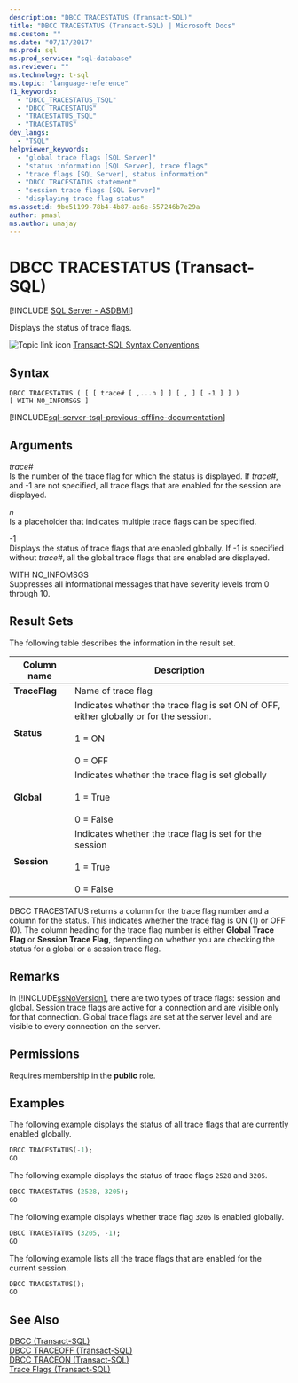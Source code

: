 ```yaml
---
description: "DBCC TRACESTATUS (Transact-SQL)"
title: "DBCC TRACESTATUS (Transact-SQL) | Microsoft Docs"
ms.custom: ""
ms.date: "07/17/2017"
ms.prod: sql
ms.prod_service: "sql-database"
ms.reviewer: ""
ms.technology: t-sql
ms.topic: "language-reference"
f1_keywords: 
  - "DBCC_TRACESTATUS_TSQL"
  - "DBCC TRACESTATUS"
  - "TRACESTATUS_TSQL"
  - "TRACESTATUS"
dev_langs: 
  - "TSQL"
helpviewer_keywords: 
  - "global trace flags [SQL Server]"
  - "status information [SQL Server], trace flags"
  - "trace flags [SQL Server], status information"
  - "DBCC TRACESTATUS statement"
  - "session trace flags [SQL Server]"
  - "displaying trace flag status"
ms.assetid: 9be51199-78b4-4b87-ae6e-557246b7e29a
author: pmasl
ms.author: umajay
---
```

# DBCC TRACESTATUS (Transact-SQL)
[!INCLUDE [SQL Server - ASDBMI](../../includes/applies-to-version/sql-asdbmi.md)]

Displays the status of trace flags.
  
![Topic link icon](../../database-engine/configure-windows/media/topic-link.gif "Topic link icon") [Transact-SQL Syntax Conventions](../../t-sql/language-elements/transact-sql-syntax-conventions-transact-sql.md)
  
## Syntax  
  
```syntaxsql
DBCC TRACESTATUS ( [ [ trace# [ ,...n ] ] [ , ] [ -1 ] ] )   
[ WITH NO_INFOMSGS ]  
```  
  
[!INCLUDE[sql-server-tsql-previous-offline-documentation](../../includes/sql-server-tsql-previous-offline-documentation.md)]

## Arguments
*trace#*  
Is the number of the trace flag for which the status is displayed. If *trace#*, and -1 are not specified, all trace flags that are enabled for the session are displayed.
  
*n*  
Is a placeholder that indicates multiple trace flags can be specified.
  
-1  
Displays the status of trace flags that are enabled globally. If -1 is specified without *trace#*, all the global trace flags that are enabled are displayed.
  
WITH NO_INFOMSGS  
Suppresses all informational messages that have severity levels from 0 through 10.
  
## Result Sets  
The following table describes the information in the result set.
  
|Column name|Description|  
|---|---|
|**TraceFlag**|Name of trace flag|  
|**Status**|Indicates whether the trace flag is set ON of OFF, either globally or for the session.<br /><br /> 1 = ON<br /><br /> 0 = OFF|  
|**Global**|Indicates whether the trace flag is set globally<br /><br /> 1 = True<br /><br /> 0 = False|  
|**Session**|Indicates whether the trace flag is set for the session<br /><br /> 1 = True<br /><br /> 0 = False|  
  
DBCC TRACESTATUS returns a column for the trace flag number and a column for the status. This indicates whether the trace flag is ON (1) or OFF (0). The column heading for the trace flag number is either **Global Trace Flag** or **Session Trace Flag**, depending on whether you are checking the status for a global or a session trace flag.
  
## Remarks  
In [!INCLUDE[ssNoVersion](../../includes/ssnoversion-md.md)], there are two types of trace flags: session and global. Session trace flags are active for a connection and are visible only for that connection. Global trace flags are set at the server level and are visible to every connection on the server.
  
## Permissions  
Requires membership in the **public** role.
  
## Examples  
The following example displays the status of all trace flags that are currently enabled globally.
  
```sql  
DBCC TRACESTATUS(-1);  
GO  
```  
  
The following example displays the status of trace flags `2528` and `3205`.
  
```sql  
DBCC TRACESTATUS (2528, 3205);  
GO  
```  
  
The following example displays whether trace flag `3205` is enabled globally.
  
```sql  
DBCC TRACESTATUS (3205, -1);  
GO  
```  
  
The following example lists all the trace flags that are enabled for the current session.
  
```sql  
DBCC TRACESTATUS();  
GO  
```  
  
## See Also  
[DBCC &#40;Transact-SQL&#41;](../../t-sql/database-console-commands/dbcc-transact-sql.md)  
[DBCC TRACEOFF &#40;Transact-SQL&#41;](../../t-sql/database-console-commands/dbcc-traceoff-transact-sql.md)  
[DBCC TRACEON &#40;Transact-SQL&#41;](../../t-sql/database-console-commands/dbcc-traceon-transact-sql.md)  
[Trace Flags &#40;Transact-SQL&#41;](../../t-sql/database-console-commands/dbcc-traceon-trace-flags-transact-sql.md)
  
  
